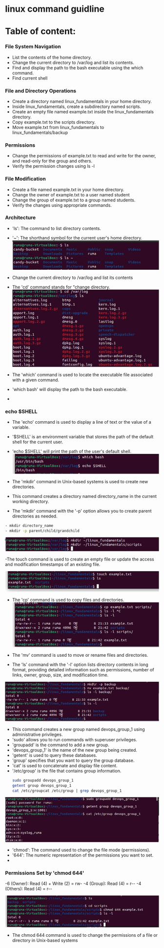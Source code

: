 # linux command guidline


# Table of content:
### File System Navigation

- List the contents of the home directory.
- Change the current directory to /var/log and list its contents.
- Find and display the path to the bash executable using the which command.
- Find current shell

### File and Directory Operations
- Create a directory named linux_fundamentals in your home directory.
- Inside linux_fundamentals, create a subdirectory named scripts.
- Create an empty file named example.txt inside the linux_fundamentals directory.
- Copy example.txt to the scripts directory.
- Move example.txt from linux_fundamentals to linux_fundamentals/backup

### Permissions
- Change the permissions of example.txt to read and write for the owner, and read-only for the group and others.
- Verify the permission changes using ls -l
### File Modification
- Create a file named example.txt in your home directory.
- Change the owner of example.txt to a user named student
- Change the group of example.txt to a group named students.
- Verify the changes using appropriate commands.

### Architecture
- 'ls': The command to list directory contents.
- '~': The shorthand symbol for the current user's home directory.
![List](img/1.1.JPG)

- Change the current directory to /var/log and list its contents
- The 'cd' command stands for "change directory.
![Change the Directory](img/1.2.JPG)

- The 'which' command is used to locate the executable file associated with a given command.
- 'which bash' will display the path to the bash executable.
- 
### echo $SHELL
- The 'echo' command is used to display a line of text or the value of a variable.
- '$SHELL' is an environment variable that stores the path of the default shell for the current user.
- 'echo $SHELL' will print the path of the user's default shell.
![Find and display](img/1.3.JPG)

- The 'mkdir' command in Unix-based systems is used to create new directories. 
- This command creates a directory named directory_name in the current working directory.
- The 'mkdir' command with the '-p' option allows you to create parent directories as needed.
``` bash
- mkdir directory_name
- mkdir -p parent/child/grandchild
```
![Create a Directory](img/2.1.JPG)

-The touch command is used to create an empty file or update the access and modification timestamps of an existing file.

![Create a File](img/2.2.JPG)

- The 'cp' command is used to copy files and directories.
![copy files](img/2.3.JPG)

- The 'mv' command is used to move or rename files and directories.
- The 'ls' command with the '-l' option lists directory contents in long format, providing detailed information such as permissions, number of links, owner, group, size, and modification time.
  
![move file](img/2.4.JPG)

- This command creates a new group named devops_group_1 using administrative privileges.
- 'sudo' allows you to run commands with superuser privileges.
- 'groupadd' is the command to add a new group.
- 'devops_group_1' is the name of the new group being created.
- 'getent' is used to query these databases.
- 'group' specifies that you want to query the group database.
- 'cat' is used to concatenate and display file content.
- '/etc/group' is the file that contains group information.
  ```bash
  sudo groupadd devops_group_1
  getent group devops_group_1
  cat /etc/groupcat /etc/group | grep devops_group_1
  ```
![Permissions](img/3.1.JPG)

- 'chmod': The command used to change the file mode (permissions).
- '644': The numeric representation of the permissions you want to set.
- 
### Permissions Set by 'chmod 644'
-6 (Owner): Read (4) + Write (2) = rw-
-4 (Group): Read (4) = r--
-4 (Others): Read (4) = r--

![Numeric Permissions](img/3.2.JPG)

- The chmod 644 command is used to change the permissions of a file or directory in Unix-based systems


